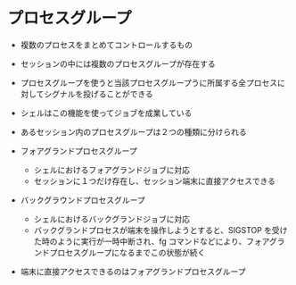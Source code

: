 # プロセスグループ

- 複数のプロセスをまとめてコントロールするもの
- セッションの中には複数のプロセスグループが存在する
- プロセスグループを使うと当該プロセスグループうに所属する全プロセスに対してシグナルを投げることができる
- シェルはこの機能を使ってジョブを成業している

- あるセッション内のプロセスグループは２つの種類に分けられる

- フォアグランドプロセスグループ

  - シェルにおけるフォアグランドジョブに対応
  - セッションに１つだけ存在し、セッション端末に直接アクセスできる

- バックグラウンドプロセスグループ

  - シェルにおけるバックグランドジョブに対応
  - バックグランドプロセスが端末を操作しようとすると、SIGSTOP を受けた時のように実行が一時中断され、fg コマンドなどにより、フォアグランドプロセスグループになるまでこの状態が続く

- 端末に直接アクセスできるのはフォアグランドプロセスグループ
